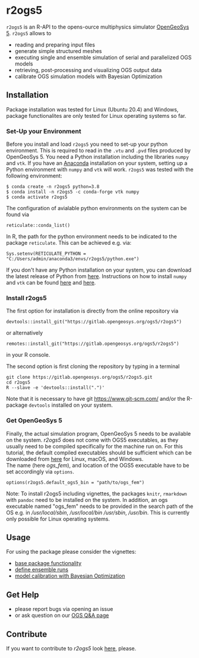 # r2ogs5

`r2ogs5` is an R-API to the opens-ource multiphysics simulator [OpenGeoSys 5](https://www.opengeosys.org/ogs-5/).
`r2ogs5` allows to

* reading and preparing input files
* generate simple structured meshes
* executing single and ensemble simulation of serial and parallelized OGS models
* retrieving, post-processing and visualizing OGS output data
* calibrate OGS simulation models with Bayesian Optimization


## Installation

Package installation was tested for Linux (Ubuntu 20.4) and Windows, package functionalites are only tested for Linux operating systems so far. 

### Set-Up your Environment

Before you install and load `r2ogs5` you need to set-up your python environment. 
This is required to read in the `.vtu` and `.pvd` files produced by OpenGeoSys 5.
You need a Python installation including the libraries `numpy` and `vtk`. 
If you have an [Anaconda](https://www.anaconda.com/products/individual) installation on your system, setting up a Python environment with `numpy` and `vtk` will work. `r2ogs5` was tested with the following environment:
```
$ conda create -n r2ogs5 python=3.8
$ conda install -n r2ogs5 -c conda-forge vtk numpy
$ conda activate r2ogs5
``` 
The configuration of avialable python environments on the system can be found via

```
reticulate::conda_list()
```
In R, the path for the python environment needs to be indicated to the package `reticulate`. This can be achieved e.g. via:
```
Sys.setenv(RETICULATE_PYTHON = "C:/Users/admin/anaconda3/envs/r2ogs5/python.exe")
```


If you don't have any Python installation on your system, you can download the latest release of Python from [here](https://www.python.org/downloads/). Instructions on how to install `numpy` and `vtk` can be found [here](https://numpy.org/install/) and  [here](https://pypi.org/project/vtk/).





### Install r2ogs5

The first option for installation is directly from the online repository via
```
devtools::install_git("https://gitlab.opengeosys.org/ogs5/r2ogs5")
```
or alternatively 
```
remotes::install_git("https://gitlab.opengeosys.org/ogs5/r2ogs5")
```
in your R console.  

The second option is first cloning the repository by typing in a terminal 
```
git clone https://gitlab.opengeosys.org/ogs5/r2ogs5.git
cd r2ogs5
R --slave -e 'devtools::install(".")'
```

Note that it is necessary to have git https://www.git-scm.com/
and/or the R-package `devtools` installed on your system. 


### Get OpenGeoSys 5  

Finally, the actual simulation program, OpenGeoSys 5 needs to be available on the system.
*r2ogs5* does not come with OGS5 executables, as they usually
need to be compiled specifically for the machine run on. For this tutorial, the default compiled
executables should be sufficient which can be downloaded from [here](https://www.opengeosys.org/ogs-5/) for Linux, macOS, and Windows.  
The name (here *ogs_fem*), and location of the OGS5 executable have to be set accordingly via `options`.

```
options(r2ogs5.default_ogs5_bin = "path/to/ogs_fem")
```
Note: To install r2ogs5 including vignettes, the packages `knitr`, `rmarkdown` with `pandoc` need to be installed on the system. In addition, an ogs executable named "ogs_fem" needs to be provided in the search path of the OS e.g. in */usr/local/sbin*, */usr/local/bin* */usr/sbin*, */usr/bin*. This is currently only possible for Linux operating systems. 

## Usage

For using the package please consider the vignettes:

* [base package functionality](vignettes/r2ogs5.Rmd)
* [define ensemble runs](ensembles/cal_bayesOpt.Rmd)
* [model calibration with Bayesian Optimization](vignettes/cal_bayesOpt.Rmd)


## Get Help

* please report bugs via opening an issue
* or ask question on our [OGS Q&A page](https://discourse.opengeosys.org/)


## Contribute

If you want to contribute to *r2ogs5* look [here](CONTRIBUTING.md), please.

